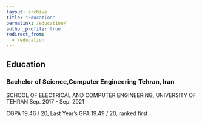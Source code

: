 ```yaml
---
layout: archive
title: "Education"
permalink: /education/
author_profile: true
redirect_from:
  - /education
---
```


<!-- {% include base_path %} -->

## Education

### Bachelor of Science,Computer Engineering Tehran, Iran

SCHOOL OF ELECTRICAL AND COMPUTER ENGINEERING, UNIVERSITY OF TEHRAN Sep. 2017 - Sep. 2021

CGPA 19.46 / 20, Last Year’s GPA 19.49 / 20, ranked first